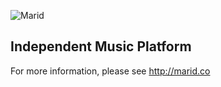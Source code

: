 ![Marid](https://raw.githubusercontent.com/maridco/marid/master/assets/img/marid-color-xlarge.jpg)

## Independent Music Platform

For more information, please see http://marid.co
